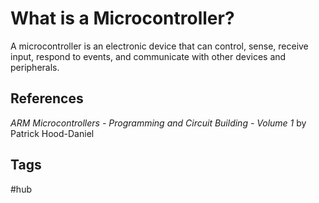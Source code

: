 # What is a Microcontroller?

A microcontroller is an electronic device that can control, sense, receive input, respond to events, and communicate with other devices and peripherals.  

## References
*ARM Microcontrollers - Programming and Circuit Building - Volume 1* by Patrick Hood-Daniel

## Tags
#hub

